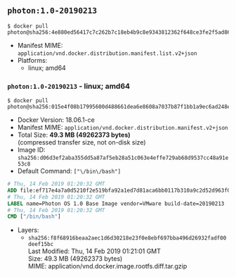 ## `photon:1.0-20190213`

```console
$ docker pull photon@sha256:4e880ed56417c7c262b7c18eb4b9c8e9343812362f648ce3fe2f5ad86e6e675b
```

-	Manifest MIME: `application/vnd.docker.distribution.manifest.list.v2+json`
-	Platforms:
	-	linux; amd64

### `photon:1.0-20190213` - linux; amd64

```console
$ docker pull photon@sha256:015e4f08b17995600d488661dea6e8608a7037b87f1bb1a9ec6ad248ecfc0212
```

-	Docker Version: 18.06.1-ce
-	Manifest MIME: `application/vnd.docker.distribution.manifest.v2+json`
-	Total Size: **49.3 MB (49262373 bytes)**  
	(compressed transfer size, not on-disk size)
-	Image ID: `sha256:d06d3ef2aba355dd5a87af5eb28a51c063e4effe729ab68d9537cc48a91e53c8`
-	Default Command: `["\/bin\/bash"]`

```dockerfile
# Thu, 14 Feb 2019 01:20:32 GMT
ADD file:ef717e4a7a0d5210f2e519bfa92a1ed7d81aca6bb0117b310a9c2d52d963f04f in / 
# Thu, 14 Feb 2019 01:20:32 GMT
LABEL name=Photon OS 1.0 Base Image vendor=VMware build-date=20190213
# Thu, 14 Feb 2019 01:20:32 GMT
CMD ["/bin/bash"]
```

-	Layers:
	-	`sha256:f8f68916beaa2aec1d6d30218e23f0e8ebf697bba496d26932fadf00deef15bc`  
		Last Modified: Thu, 14 Feb 2019 01:21:01 GMT  
		Size: 49.3 MB (49262373 bytes)  
		MIME: application/vnd.docker.image.rootfs.diff.tar.gzip
